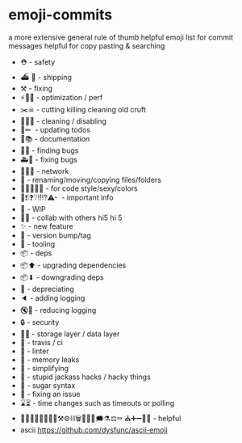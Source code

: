 # emoji-commits
a more extensive general rule of thumb helpful emoji list for commit messages helpful for copy pasting &amp; searching

- ⛑ - safety
- ⛴ 🚢 - shipping
- ⚒ - fixing
- ⚡🐎🐌 - optimization / perf
- ✂️☠ - cutting killing cleaning old cruft
- 💅🏒❌ - cleaning / disabling
- 📝✏ ️ - updating todos
- 📖📚 - documentation
- 🔎🐛 - finding bugs
- 🚑🐛 - fixing bugs
- 🚈🚆🚂 - network
- 📒 - renaming/moving/copying files/folders
- 💄🎩🎨🎀👑 - for code style/sexy/colors
- 🚨❗️❕❓❔‼️⁉️⚠- ️ - important info
- 🚧 - WIP
- 💪🙏 - collab with others hi5 hi 5
- ✨ - new feature
- 🔖 - version bump/tag
- 🔧 - tooling
- 📦 - deps
- 📦⬆ - upgrading dependencies
- 📦⬇ - downgrading deps
- 💩 - depreciating
- 🔈 - adding logging
- 🔇🙊 - reducing logging
- 🔒 - security
- 🐘🐬 - storage layer / data layer
- 💚 - travis / ci
- 👕 - linter
- 🚱 - memory leaks
- 👾 - simplifying
- 🐴 - stupid jackass hacks / hacky things
- 🍬 - sugar syntax
- 🏁 - fixing an issue
- ⌛⏳ - time changes such as timeouts or polling
- 🐊🔥🍾🎊🎉💊🔧🔨⚒⚙️⛓🗑📎💬💭🗯⚗⚖⚰ ⛪➕➖🚽👃 - helpful
- ascii https://github.com/dysfunc/ascii-emoji
